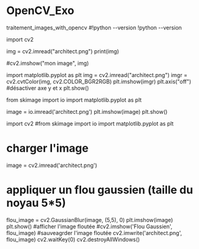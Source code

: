 # OpenCV_Exo
traitement_images_with_opencv
#!python --version
!python --version



import cv2

img = cv2.imread("architect.png")
print(img)

#cv2.imshow("mon image", img)

import matplotlib.pyplot as plt
img = cv2.imread("architect.png")
imgr = cv2.cvtColor(img, cv2.COLOR_BGR2RGB)
plt.imshow(imgr)
plt.axis("off") #désactiver axe y et x
plt.show()

from skimage import io
import matplotlib.pyplot as plt

image = io.imread('architect.png')
plt.imshow(image)
plt.show()

import cv2
#from skimage import io
import matplotlib.pyplot as plt
# charger l'image
image = cv2.imread('architect.png')
# appliquer un flou gaussien (taille du noyau 5*5)
flou_image = cv2.GaussianBlur(image, (5,5), 0)
plt.imshow(image)
plt.show()
#afficher l'image floutée
#cv2.imshow('Flou Gaussien', flou_image)
#sauveagrder l'image floutée
cv2.imwrite('architect.png', flou_image)
cv2.waitKey(0)
cv2.destroyAllWindows()
